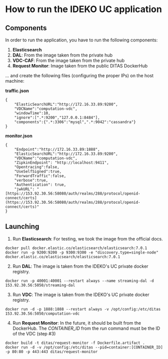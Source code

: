 # How to run the IDEKO UC application

## Components
In order to run the application, you have to run the following components:

1. **Elasticsearch**
2. **DAL**:  From the image taken from the private hub
3. **VDC-CAF**: From the image taken from the private hub
4. **Request Monitor**: Image taken from the public DITAS DockerHub

... and create the following files (configuring the proper IPs) on the host machine:

**traffic.json**
```
{
    "ElasticSearchURL":"http://172.16.33.89:9200",
    "VDCName":"computation-vdc",
    "windowTime":10,
    "ignore":[".*:9200","127.0.0.1:8484"],
    "components":{".*:3306":"mysql",".*:9042":"cassandra"}
}
```

**monitor.json**
```
{
    "Endpoint":"http://172.16.33.89:1888",
    "ElasticSearchURL":"http://172.16.33.89:9200",
    "VDCName":"computation-vdc",
    "ZipkinEndpoint": "http://localhost:9411",
    "Opentracing":false,
    "UseSelfSigned":true,
    "ForwardTraffic":false,
    "verbose":true,
    "Authentication": true,
    "jwkURL": "[https://153.92.30.56:58080/auth/realms/288/protocol/openid-connect/certs](https://153.92.30.56:58080/auth/realms/288/protocol/openid-connect/certs)"
}
```

## Launching

1. Run **Elasticsearch**: For testing, we took the image from the official docs.
```
docker pull docker.elastic.co/elasticsearch/elasticsearch:7.0.1
docker run -p 9200:9200 -p 9300:9300 -e "discovery.type=single-node" docker.elastic.co/elasticsearch/elasticsearch:7.0.1
```
2. Run **DAL**: The image is taken from the IDEKO's UC private docker registry.
```
docker run -p 40001:40001 --restart always --name streaming-dal -d 153.92.30.56:5050/streaming-dal
```

3. Run **VDC**: The image is taken from the IDEKO's UC private docker registry.
 ```
docker run -d -p 1888:1888 --restart always -v /opt/config:/etc/ditas 153.92.30.56:5050/computation-vdc
```

4. Run **Request Monitor**: In the future, it should be built from the DockerHub. The *CONTAINER_ID* from the *run* command must be the ID of the VDC (step #3)
```
docker build -t ditas/request-monitor -f Dockerfile.artifact .
docker run -d -v /opt/config:/etc/ditas --pid=container:[CONTAINER_ID] -p 80:80 -p 443:443 ditas/request-monitor
```
